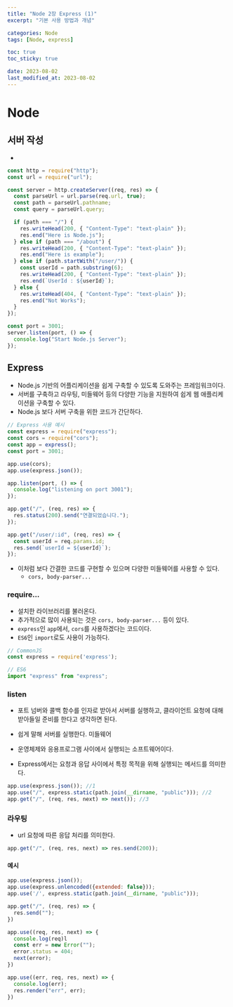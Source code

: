 ```yaml
---
title: "Node 2장 Express (1)"
excerpt: "기본 사용 방법과 개념"

categories: Node
tags: [Node, express]

toc: true
toc_sticky: true

date: 2023-08-02
last_modified_at: 2023-08-02
---
```


# Node

## 서버 작성

-

```js
const http = require("http");
const url = require("url");

const server = http.createServer((req, res) => {
  const parseUrl = url.parse(req.url, true);
  const path = parseUrl.pathname;
  const query = parseUrl.query;

  if (path === "/") {
    res.writeHead(200, { "Content-Type": "text-plain" });
    res.end("Here is Node.js");
  } else if (path === "/about") {
    res.writeHead(200, { "Content-Type": "text-plain" });
    res.end("Here is example");
  } else if (path.startWith("/user/")) {
    const userId = path.substring(6);
    res.writeHead(200, { "Content-Type": "text-plain" });
    res.end(`UserId : ${userId}`);
  } else {
    res.writeHead(404, { "Content-Type": "text-plain" });
    res.end("Not Works");
  }
});

const port = 3001;
server.listen(port, () => {
  console.log("Start Node.js Server");
});
```

## Express

- Node.js 기반의 어플리케이션을 쉽게 구축할 수 있도록 도와주는 프레임워크이다.
- 서버를 구축하고 라우팅, 미들웨어 등의 다양한 기능을 지원하여 쉽게 웹 애플리케이션을 구축할 수 있다.
- Node.js 보다 서버 구축을 위한 코드가 간단하다.

```js
// Express 사용 예시
const express = require("express");
const cors = require("cors");
const app = express();
const port = 3001;

app.use(cors);
app.use(express.json());

app.listen(port, () => {
  console.log("listening on port 3001");
});

app.get("/", (req, res) => {
  res.status(200).send("연결되었습니다.");
});

app.get("/user/:id", (req, res) => {
  const userId = req.params.id;
  res.send(`userId = ${userId}`);
});
```

- 이처럼 보다 간결한 코드를 구현할 수 있으며 다양한 미들웨어를 사용할 수 있다.
  - `cors, body-parser...`

### require...

- 설치한 라이브러리를 불러온다.
- 추가적으로 많이 사용되는 것은 `cors, body-parser...` 등이 있다.
- `express`인 `app`에서, `cors`를 사용하겠다는 코드이다.
- `ES6`인 `import`로도 사용이 가능하다.

```js
// CommonJS
const express = require('express');

// ES6
import "express" from "express";
```

### listen

- 포트 넘버와 콜백 함수를 인자로 받아서 서버를 실행하고, 클라이언트 요청에 대해 받아들일 준비를 한다고 생각하면 된다.
- 쉽게 말해 서버를 실행한다. 미들웨어

- 운영체제와 응용프로그램 사이에서 실행되는 소프트웨어이다.
- Express에서는 요청과 응답 사이에서 특정 목적을 위해 실행되는 메서드를 의미한다.

```js
app.use(express.json()); //1
app.use("/", express.static(path.join(__dirname, "public"))); //2
app.get("/", (req, res, next) => next()); //3
```

### 라우팅

- url 요청에 따른 응답 처리를 의미한다.

```js
app.get("/", (req, res, next) => res.send(200));
```

#### 예시

```js
app.use(express.json());
app.use(express.unlencoded({extended: false}));
app.use('/', express.static(path.join(__dirname, "public")));

app.get("/", (req, res) => {
  res.send("");
})

app.use((req, res, next) => {
  console.log(req)l
  const err = new Error("");
  error.status = 404;
  next(error);
})

app.use((err, req, res, next) => {
  console.log(err);
  res.render("err", err);
})
```
